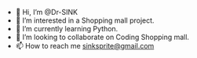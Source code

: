 - 👋 Hi, I’m @Dr-SINK
- 👀 I’m interested in a Shopping mall project.
- 🌱 I’m currently learning Python.
- 💞️ I’m looking to collaborate on Coding Shopping mall.
- 📫 How to reach me sinksprite@gmail.com

<!---
Dr-SINK/Dr-SINK is a ✨ special ✨ repository because its `README.md` (this file) appears on your GitHub profile.
You can click the Preview link to take a look at your changes.
--->
